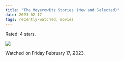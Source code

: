 ```yaml
---
title: "The Meyerowitz Stories (New and Selected)"
date: 2023-02-17
tags: recently-watched, movies
---
```

Rated: 4 stars.

 <p><img src="https://a.ltrbxd.com/resized/sm/upload/3h/s9/0c/uc/lJr90SKXhEBaSchymgzOrbC56kA-0-600-0-900-crop.jpg?v=513dea5c80"/></p> <p>Watched on Friday February 17, 2023.</p>